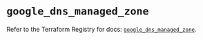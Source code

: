 # `google_dns_managed_zone`

Refer to the Terraform Registry for docs: [`google_dns_managed_zone`](https://registry.terraform.io/providers/hashicorp/google/6.20.0/docs/resources/dns_managed_zone).
